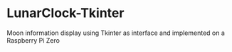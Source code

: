 # LunarClock-Tkinter
Moon information display using Tkinter as interface and implemented on a Raspberry Pi Zero
